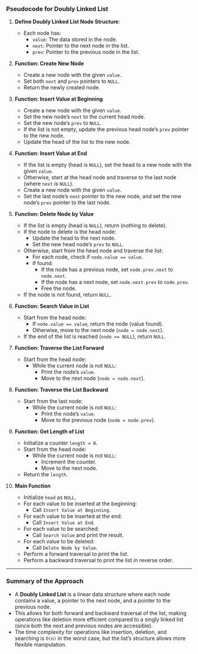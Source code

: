 ### Pseudocode for Doubly Linked List

1. **Define Doubly Linked List Node Structure**:
   - Each node has:
     - `value`: The data stored in the node.
     - `next`: Pointer to the next node in the list.
     - `prev`: Pointer to the previous node in the list.

2. **Function: Create New Node**
   - Create a new node with the given `value`.
   - Set both `next` and `prev` pointers to `NULL`.
   - Return the newly created node.

3. **Function: Insert Value at Beginning**
   - Create a new node with the given `value`.
   - Set the new node’s `next` to the current head node.
   - Set the new node’s `prev` to `NULL`.
   - If the list is not empty, update the previous head node’s `prev` pointer to the new node.
   - Update the head of the list to the new node.

4. **Function: Insert Value at End**
   - If the list is empty (head is `NULL`), set the head to a new node with the given `value`.
   - Otherwise, start at the head node and traverse to the last node (where `next` is `NULL`).
   - Create a new node with the given `value`.
   - Set the last node’s `next` pointer to the new node, and set the new node’s `prev` pointer to the last node.

5. **Function: Delete Node by Value**
   - If the list is empty (head is `NULL`), return (nothing to delete).
   - If the node to delete is the head node:
     - Update the head to the next node.
     - Set the new head node’s `prev` to `NULL`.
   - Otherwise, start from the head node and traverse the list:
     - For each node, check if `node.value == value`.
     - If found:
       - If the node has a previous node, set `node.prev.next` to `node.next`.
       - If the node has a next node, set `node.next.prev` to `node.prev`.
       - Free the node.
   - If the node is not found, return `NULL`.

6. **Function: Search Value in List**
   - Start from the head node:
     - If `node.value == value`, return the node (value found).
     - Otherwise, move to the next node (`node = node.next`).
   - If the end of the list is reached (`node == NULL`), return `NULL`.

7. **Function: Traverse the List Forward**
   - Start from the head node:
     - While the current node is not `NULL`:
       - Print the node’s `value`.
       - Move to the next node (`node = node.next`).

8. **Function: Traverse the List Backward**
   - Start from the last node:
     - While the current node is not `NULL`:
       - Print the node’s `value`.
       - Move to the previous node (`node = node.prev`).

9. **Function: Get Length of List**
   - Initialize a counter `length = 0`.
   - Start from the head node:
     - While the current node is not `NULL`:
       - Increment the counter.
       - Move to the next node.
   - Return the `length`.

10. **Main Function**
    - Initialize `head` as `NULL`.
    - For each value to be inserted at the beginning:
      - Call `Insert Value at Beginning`.
    - For each value to be inserted at the end:
      - Call `Insert Value at End`.
    - For each value to be searched:
      - Call `Search Value` and print the result.
    - For each value to be deleted:
      - Call `Delete Node by Value`.
    - Perform a forward traversal to print the list.
    - Perform a backward traversal to print the list in reverse order.

---

### Summary of the Approach
- A **Doubly Linked List** is a linear data structure where each node contains a value, a pointer to the next node, and a pointer to the previous node.
- This allows for both forward and backward traversal of the list, making operations like deletion more efficient compared to a singly linked list (since both the next and previous nodes are accessible).
- The time complexity for operations like insertion, deletion, and searching is `O(n)` in the worst case, but the list’s structure allows more flexible manipulation.
